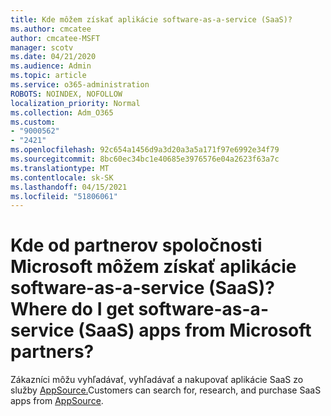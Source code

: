 ```yaml
---
title: Kde môžem získať aplikácie software-as-a-service (SaaS)?
ms.author: cmcatee
author: cmcatee-MSFT
manager: scotv
ms.date: 04/21/2020
ms.audience: Admin
ms.topic: article
ms.service: o365-administration
ROBOTS: NOINDEX, NOFOLLOW
localization_priority: Normal
ms.collection: Adm_O365
ms.custom:
- "9000562"
- "2421"
ms.openlocfilehash: 92c654a1456d9a3d20a3a5a171f97e6992e34f79
ms.sourcegitcommit: 8bc60ec34bc1e40685e3976576e04a2623f63a7c
ms.translationtype: MT
ms.contentlocale: sk-SK
ms.lasthandoff: 04/15/2021
ms.locfileid: "51806061"
---
```

# <a name="where-do-i-get-software-as-a-service-saas-apps-from-microsoft-partners"></a><span data-ttu-id="645b1-102">Kde od partnerov spoločnosti Microsoft môžem získať aplikácie software-as-a-service (SaaS)?</span><span class="sxs-lookup"><span data-stu-id="645b1-102">Where do I get software-as-a-service (SaaS) apps from Microsoft partners?</span></span>

<span data-ttu-id="645b1-103">Zákazníci môžu vyhľadávať, vyhľadávať a nakupovať aplikácie SaaS zo služby [AppSource.](https://appsource.microsoft.com)</span><span class="sxs-lookup"><span data-stu-id="645b1-103">Customers can search for, research, and purchase SaaS apps from [AppSource](https://appsource.microsoft.com).</span></span>